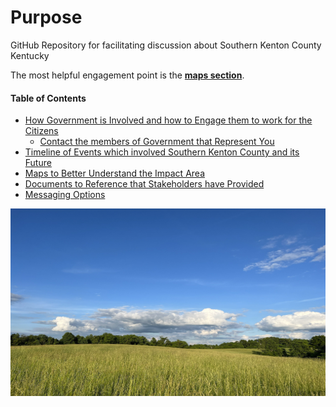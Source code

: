 # Purpose 
GitHub Repository for facilitating discussion about Southern Kenton County Kentucky

The most helpful engagement point is the [**maps section**](/info/maps/README.md). 


#### Table of Contents

- [How Government is Involved and how to Engage them to work for the Citizens](/info/government/README.md)  
  - [Contact the members of Government that Represent You](/info/government/government_contacts.md)  
- [Timeline of Events which involved Southern Kenton County and its Future](/info/timeline/README.md)
- [Maps to Better Understand the Impact Area](/info/maps/README.md)  
- [Documents to Reference that Stakeholders have Provided](/info/docs/README.md)  
- [Messaging Options](/info/messaging/README.md)  

<a href="https://www.facebook.com/groups/480161015141638">
  <img src="./info/docs/img/field.jpg/" alt="Green fields" style="width:600px;height:300px;">
</a>  
